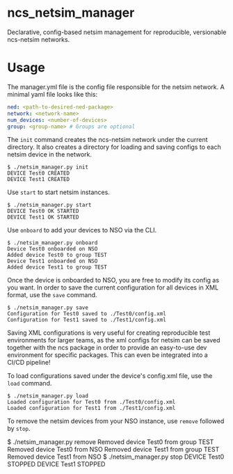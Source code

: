 # ncs\_netsim\_manager
Declarative, config-based netsim management for reproducible, 
versionable ncs-netsim networks.

# Usage
The manager.yml file is the config file responsible for the netsim network.
A minimal yaml file looks like this:

```yaml
ned: <path-to-desired-ned-package>
network: <network-name>
num_devices: <number-of-devices>
group: <group-name> # Groups are optional
```

The `init` command creates the ncs-netsim network under the current directory. It also
creates a directory for loading and saving configs to each netsim device in the network.

```
$ ./netsim_manager.py init
DEVICE Test0 CREATED
DEVICE Test1 CREATED
```

Use `start` to start netsim instances.
```
$ ./netsim_manager.py start
DEVICE Test0 OK STARTED
DEVICE Test1 OK STARTED
```

Use `onboard` to add your devices to NSO via the CLI.
```
$ ./netsim_manager.py onboard
Device Test0 onboarded on NSO
Added device Test0 to group TEST
Device Test1 onboarded on NSO
Added device Test1 to group TEST
```

Once the device is onboarded to NSO, you are free to modify its config as you want. In
order to save the current configuration for all devices in XML format, use the
`save` command.

```
$ ./netsim_manager.py save
Configuration for Test0 saved to ./Test0/config.xml
Configuration for Test1 saved to ./Test1/config.xml
```

Saving XML configurations is very useful for creating reproducible test environments 
for larger teams, as the xml configs for netsim can be saved together with the ncs package
in order to provide an easy-to-use dev environment for specific packages. This can
even be integrated into a CI/CD pipeline!

To load configurations saved under the device's config.xml file, use the `load` command.

```
$ ./netsim_manager.py load
Loaded configuration for Test0 from ./Test0/config.xml
Loaded configuration for Test1 from ./Test1/config.xml
```

To remove the netsim devices from your NSO instance, use `remove` followed by `stop`.

$ ./netsim_manager.py remove
Removed device Test0 from group TEST
Removed device Test0 from NSO
Removed device Test1 from group TEST
Removed device Test1 from NSO
$ ./netsim_manager.py stop
DEVICE Test0 STOPPED
DEVICE Test1 STOPPED
```
